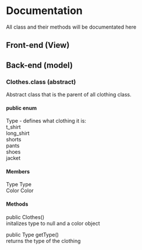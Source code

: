 # Documentation

All class and their methods will be documentated here

## Front-end (View)

## Back-end (model)

### Clothes.class (abstract)

Abstract class that is the parent of all clothing class.

#### public enum

Type - defines what clothing it is:  
  t_shirt  
  long_shirt  
  shorts  
  pants  
  shoes  
  jacket  

#### Members

Type Type  
Color Color  

#### Methods

public Clothes()  
  initalizes type to null and a color object  

public Type getType()  
  returns the type of the clothing  

